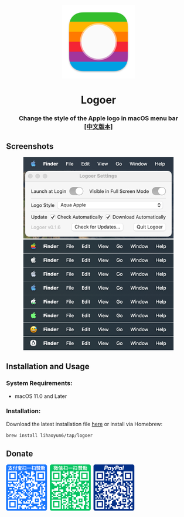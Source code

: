 # 
<p align="center">
<img src="./Logoer/Assets.xcassets/AppIcon.appiconset/icon_128x128@2x.png" width="200" height="200" />
<h1 align="center">Logoer</h1>
<h3 align="center">Change the style of the Apple logo in macOS menu bar<br><a href="./README_zh.md">[中文版本]</a></h3> 
</p>

## Screenshots
<p align="center">
<img alt="Logoer Screenshots" src="./img/preview.png" width="410"/>
<img alt="Logoer Screenshots2" src="./img/preview2.png" width="410"/>
</p>

## Installation and Usage
### System Requirements:
- macOS 11.0 and Later  

### Installation:
Download the latest installation file [here](../../releases/latest) or install via Homebrew:  

```bash
brew install lihaoyun6/tap/logoer
```  

## Donate
<img src="./img/donate.png" width="350"/>
